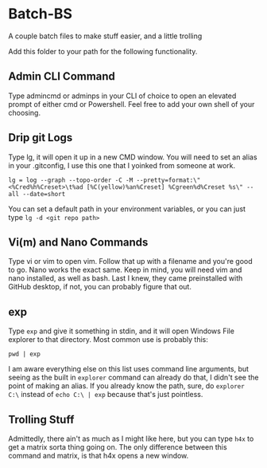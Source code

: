 
# Batch-BS
 A couple batch files to make stuff easier, and a little trolling


Add this folder to your path for the following functionality.

 
## Admin CLI Command
Type admincmd or adminps in your CLI of choice to open an elevated prompt of either cmd or Powershell. Feel free to add your own shell of your choosing.

## Drip git Logs

Type lg, it will open it up in a new CMD window.
You will need to set an alias in your .gitconfig, I use this one that I yoinked from someone at work.

    lg = log --graph --topo-order -C -M --pretty=format:\"<%Cred%h%Creset>\t%ad [%C(yellow)%an%Creset] %Cgreen%d%Creset %s\" --all --date=short

 You can set a default path in your environment variables, or you can just type `lg -d <git repo path>`


## Vi(m) and Nano Commands

Type vi or vim to open vim. Follow that up with a filename and you're good to go. Nano works the exact same. Keep in mind, you will need vim and nano installed, as well as bash. Last I knew, they came preinstalled with GitHub desktop, if not, you can probably figure that out.
## exp

Type `exp` and give it something in stdin, and it will open Windows File explorer to that directory. Most common use is probably this:

    pwd | exp

I am aware everything else on this list uses command line arguments, but seeing as the built in `explorer` command can already do that, I didn't see the point of making an alias. If you already know the path, sure, do `explorer C:\` instead of `echo C:\ | exp` because that's just pointless.

## Trolling Stuff
Admittedly, there ain't as much as I might like here, but you can type `h4x` to get a matrix sorta thing going on. The only difference between this command and matrix, is that h4x opens a new window.
